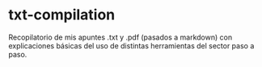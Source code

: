 # txt-compilation
Recopilatorio de mis apuntes .txt y .pdf (pasados a markdown) con explicaciones básicas del uso de distintas herramientas del sector paso a paso.
